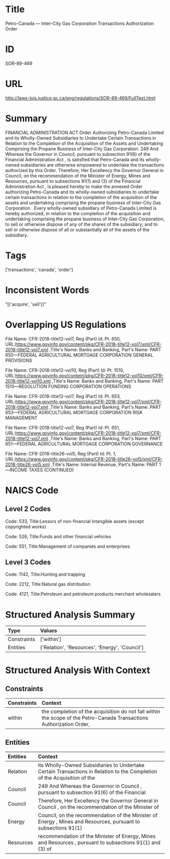 # Title
Petro-Canada — Inter-City Gas Corporation Transactions Authorization Order


# ID
SOR-89-469

# URL
http://laws-lois.justice.gc.ca/eng/regulations/SOR-89-469/FullText.html


# Summary
FINANCIAL ADMINISTRATION ACT Order Authorizing Petro-Canada Limited and its Wholly-Owned Subsidiaries to Undertake Certain Transactions in Relation to the Completion of the Acquisition of the Assets and Undertaking Comprising the Propane Business of Inter-City Gas Corporation.
249 And Whereas the Governor in Council, pursuant to subsection 91(6) of the  Financial Administration Act , is satisfied that Petro-Canada and its wholly-owned subsidiaries are otherwise empowered to undertake the transactions authorized by this Order.
Therefore, Her Excellency the Governor General in Council, on the recommendation of the Minister of Energy, Mines and Resources, pursuant to subsections 91(1) and (3) of the  Financial Administration Act , is pleased hereby to make the annexed  Order authorizing Petro-Canada and its wholly-owned subsidiaries to undertake certain transactions in relation to the completion of the acquisition of the assets and undertaking comprising the propane business of Inter-City Gas Corporation .
Every wholly-owned subsidiary of Petro-Canada Limited is hereby authorized, in relation to the completion of the acquisition and undertaking comprising the propane business of Inter-City Gas Corporation, to sell or otherwise dispose of any of the shares of the subsidiary; and to sell or otherwise dispose of all or substantially all of the assets of the subsidiary.


# Tags
['transactions', 'canada', 'order']


# Inconsistent Words
"[('acquire', 'sell')]"


# Overlapping US Regulations
File Name: CFR-2018-title12-vol7, Reg (Part) Id: Pt. 650, URL:https://www.govinfo.gov/content/pkg/CFR-2018-title12-vol7/xml/CFR-2018-title12-vol7.xml
,Title's Name: Banks and Banking, Part's Name: PART 650—FEDERAL AGRICULTURAL MORTGAGE CORPORATION GENERAL PROVISIONS

File Name: CFR-2018-title12-vol10, Reg (Part) Id: Pt. 1510, URL:https://www.govinfo.gov/content/pkg/CFR-2018-title12-vol10/xml/CFR-2018-title12-vol10.xml
,Title's Name: Banks and Banking, Part's Name: PART 1510—RESOLUTION FUNDING CORPORATION OPERATIONS

File Name: CFR-2018-title12-vol7, Reg (Part) Id: Pt. 653, URL:https://www.govinfo.gov/content/pkg/CFR-2018-title12-vol7/xml/CFR-2018-title12-vol7.xml
,Title's Name: Banks and Banking, Part's Name: PART 653—FEDERAL AGRICULTURAL MORTGAGE CORPORATION RISK MANAGEMENT

File Name: CFR-2018-title12-vol7, Reg (Part) Id: Pt. 651, URL:https://www.govinfo.gov/content/pkg/CFR-2018-title12-vol7/xml/CFR-2018-title12-vol7.xml
,Title's Name: Banks and Banking, Part's Name: PART 651—FEDERAL AGRICULTURAL MORTGAGE CORPORATION GOVERNANCE

File Name: CFR-2018-title26-vol5, Reg (Part) Id: Pt. 1, URL:https://www.govinfo.gov/content/pkg/CFR-2018-title26-vol5/xml/CFR-2018-title26-vol5.xml
,Title's Name: Internal Revenue, Part's Name: PART 1—INCOME TAXES (CONTINUED)




# NAICS Code
## Level 2 Codes
Code: 533, Title:Lessors of non-financial intangible assets (except copyrighted works)

Code: 526, Title:Funds and other financial vehicles

Code: 551, Title:Management of companies and enterprises




## Level 3 Codes
Code: 1142, Title:Hunting and trapping

Code: 2212, Title:Natural gas distribution

Code: 4121, Title:Petroleum and petroleum products merchant wholesalers







# Structured Analysis Summary
| Type        | Values                                         |
|:------------|:-----------------------------------------------|
| Constraints | ['within']                                     |
| Entities    | ['Relation', 'Resources', 'Energy', 'Council'] |


# Structured Analysis With Context
 


## Constraints
| Constraints   | Context                                                                                                              |
|:--------------|:---------------------------------------------------------------------------------------------------------------------|
| within        | the completion of the acquisition do not fall within the scope of the Petro-Canada Transactions Authorization Order, |


## Entities
| Entities   | Context                                                                                                                 |
|:-----------|:------------------------------------------------------------------------------------------------------------------------|
| Relation   | its Wholly-Owned Subsidiaries to Undertake Certain Transactions in Relation to the Completion of the Acquisition of the |
| Council    | 249 And Whereas the Governor in  Council , pursuant to subsection 91(6) of the Financial                                |
| Council    | Therefore, Her Excellency the Governor General in  Council , on the recommendation of the Minister of                   |
| Energy     | Council, on the recommendation of the Minister of Energy , Mines and Resources, pursuant to subsections 91(1)           |
| Resources  | recommendation of the Minister of Energy, Mines and Resources , pursuant to subsections 91(1) and (3) of                |


